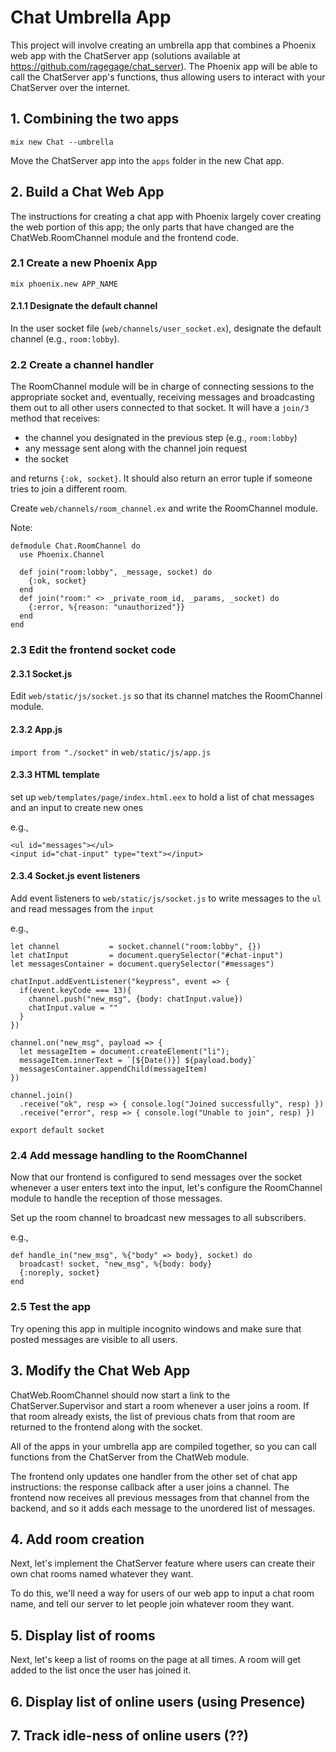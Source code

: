 # Chat Umbrella App

This project will involve creating an umbrella app that combines a Phoenix web app with the ChatServer
app (solutions available at https://github.com/ragegage/chat_server). The Phoenix app will be able to 
call the ChatServer app's functions, thus allowing users to interact with your ChatServer over the internet.

## 1. Combining the two apps

`mix new Chat --umbrella`

Move the ChatServer app into the `apps` folder in the new Chat app.

## 2. Build a Chat Web App

The instructions for creating a chat app with Phoenix largely cover
creating the web portion of this app; the only parts that have changed
are the ChatWeb.RoomChannel module and the frontend code.

### 2.1 Create a new Phoenix App

`mix phoenix.new APP_NAME`

#### 2.1.1 Designate the default channel

In the user socket file (`web/channels/user_socket.ex`), designate the default channel (e.g., `room:lobby`).

### 2.2 Create a channel handler

The RoomChannel module will be in charge of connecting sessions to 
the appropriate socket and, eventually, receiving messages and 
broadcasting them out to all other users connected to that socket. 
It will have a `join/3` method that receives: 

+ the channel you designated in the previous step (e.g., `room:lobby`)
+ any message sent along with the channel join request
+ the socket

and returns `{:ok, socket}`. It should also return an error tuple if 
someone tries to join a different room.

Create `web/channels/room_channel.ex` and write the RoomChannel module.

Note:
```
defmodule Chat.RoomChannel do
  use Phoenix.Channel

  def join("room:lobby", _message, socket) do
    {:ok, socket}
  end
  def join("room:" <> _private_room_id, _params, _socket) do
    {:error, %{reason: "unauthorized"}}
  end
end
```

### 2.3 Edit the frontend socket code

#### 2.3.1 Socket.js

Edit `web/static/js/socket.js` so that its channel matches the RoomChannel
module.

#### 2.3.2 App.js

`import from "./socket"` in `web/static/js/app.js`

#### 2.3.3 HTML template

set up `web/templates/page/index.html.eex` to hold a list of chat messages and
an input to create new ones

e.g.,
```
<ul id="messages"></ul>
<input id="chat-input" type="text"></input>
```

#### 2.3.4 Socket.js event listeners

Add event listeners to `web/static/js/socket.js` to write messages to the `ul`
and read messages from the `input`

e.g.,
```
let channel           = socket.channel("room:lobby", {})
let chatInput         = document.querySelector("#chat-input")
let messagesContainer = document.querySelector("#messages")

chatInput.addEventListener("keypress", event => {
  if(event.keyCode === 13){
    channel.push("new_msg", {body: chatInput.value})
    chatInput.value = ""
  }
})

channel.on("new_msg", payload => {
  let messageItem = document.createElement("li");
  messageItem.innerText = `[${Date()}] ${payload.body}`
  messagesContainer.appendChild(messageItem)
})

channel.join()
  .receive("ok", resp => { console.log("Joined successfully", resp) })
  .receive("error", resp => { console.log("Unable to join", resp) })

export default socket
```

### 2.4 Add message handling to the RoomChannel

Now that our frontend is configured to send messages over the socket whenever a user enters text into the input, let's configure the RoomChannel module to handle the reception of those messages.

Set up the room channel to broadcast new messages to all subscribers.

e.g.,
```
def handle_in("new_msg", %{"body" => body}, socket) do
  broadcast! socket, "new_msg", %{body: body}
  {:noreply, socket}
end
```

### 2.5 Test the app

Try opening this app in multiple incognito windows and make sure that 
posted messages are visible to all users.

## 3. Modify the Chat Web App

ChatWeb.RoomChannel should now start a link to the ChatServer.Supervisor and
start a room whenever a user joins a room. If that room already
exists, the list of previous chats from that room are returned to the
frontend along with the socket.

All of the apps in your umbrella app are compiled together, so you can call 
functions from the ChatServer from the ChatWeb module.

The frontend only updates one handler from the other set of chat app
instructions: the response callback after a user joins a channel. The
frontend now receives all previous messages from that channel from the
backend, and so it adds each message to the unordered list of messages.

## 4. Add room creation

Next, let's implement the ChatServer feature where users can create
their own chat rooms named whatever they want.

To do this, we'll need a way for users of our web app to input a chat
room name, and tell our server to let people join whatever room they
want.

## 5. Display list of rooms

Next, let's keep a list of rooms on the page at all times. A room will get added to the list once the user has joined it.

## 6. Display list of online users (using Presence)

## 7. Track idle-ness of online users (??)
